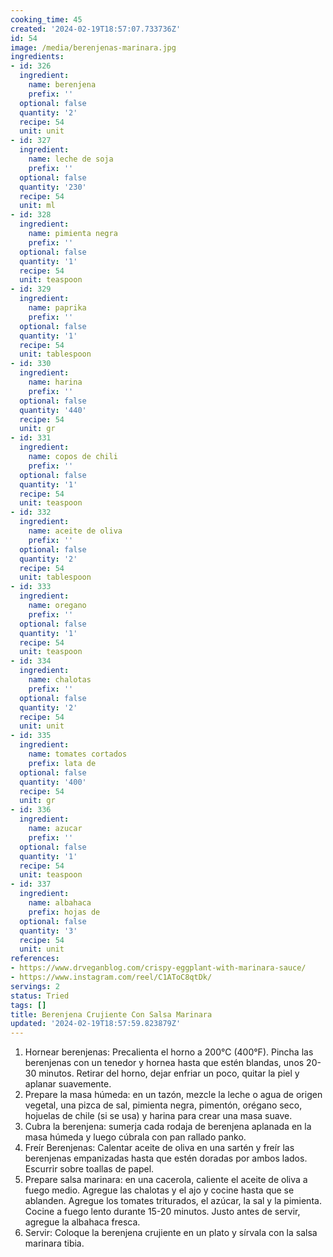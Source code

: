 ```yaml
---
cooking_time: 45
created: '2024-02-19T18:57:07.733736Z'
id: 54
image: /media/berenjenas-marinara.jpg
ingredients:
- id: 326
  ingredient:
    name: berenjena
    prefix: ''
  optional: false
  quantity: '2'
  recipe: 54
  unit: unit
- id: 327
  ingredient:
    name: leche de soja
    prefix: ''
  optional: false
  quantity: '230'
  recipe: 54
  unit: ml
- id: 328
  ingredient:
    name: pimienta negra
    prefix: ''
  optional: false
  quantity: '1'
  recipe: 54
  unit: teaspoon
- id: 329
  ingredient:
    name: paprika
    prefix: ''
  optional: false
  quantity: '1'
  recipe: 54
  unit: tablespoon
- id: 330
  ingredient:
    name: harina
    prefix: ''
  optional: false
  quantity: '440'
  recipe: 54
  unit: gr
- id: 331
  ingredient:
    name: copos de chili
    prefix: ''
  optional: false
  quantity: '1'
  recipe: 54
  unit: teaspoon
- id: 332
  ingredient:
    name: aceite de oliva
    prefix: ''
  optional: false
  quantity: '2'
  recipe: 54
  unit: tablespoon
- id: 333
  ingredient:
    name: oregano
    prefix: ''
  optional: false
  quantity: '1'
  recipe: 54
  unit: teaspoon
- id: 334
  ingredient:
    name: chalotas
    prefix: ''
  optional: false
  quantity: '2'
  recipe: 54
  unit: unit
- id: 335
  ingredient:
    name: tomates cortados
    prefix: lata de
  optional: false
  quantity: '400'
  recipe: 54
  unit: gr
- id: 336
  ingredient:
    name: azucar
    prefix: ''
  optional: false
  quantity: '1'
  recipe: 54
  unit: teaspoon
- id: 337
  ingredient:
    name: albahaca
    prefix: hojas de
  optional: false
  quantity: '3'
  recipe: 54
  unit: unit
references:
- https://www.drveganblog.com/crispy-eggplant-with-marinara-sauce/
- https://www.instagram.com/reel/C1AToC8qtDk/
servings: 2
status: Tried
tags: []
title: Berenjena Crujiente Con Salsa Marinara
updated: '2024-02-19T18:57:59.823879Z'
---
```

1. Hornear berenjenas: Precalienta el horno a 200°C (400°F). Pincha las berenjenas con un tenedor y hornea hasta que estén blandas, unos 20-30 minutos. Retirar del horno, dejar enfriar un poco, quitar la piel y aplanar suavemente.
2. Prepare la masa húmeda: en un tazón, mezcle la leche o agua de origen vegetal, una pizca de sal, pimienta negra, pimentón, orégano seco, hojuelas de chile (si se usa) y harina para crear una masa suave.
3. Cubra la berenjena: sumerja cada rodaja de berenjena aplanada en la masa húmeda y luego cúbrala con pan rallado panko.
4. Freír Berenjenas: Calentar aceite de oliva en una sartén y freír las berenjenas empanizadas hasta que estén doradas por ambos lados. Escurrir sobre toallas de papel.
5. Prepare salsa marinara: en una cacerola, caliente el aceite de oliva a fuego medio. Agregue las chalotas y el ajo y cocine hasta que se ablanden. Agregue los tomates triturados, el azúcar, la sal y la pimienta. Cocine a fuego lento durante 15-20 minutos. Justo antes de servir, agregue la albahaca fresca.
6. Servir: Coloque la berenjena crujiente en un plato y sírvala con la salsa marinara tibia.
